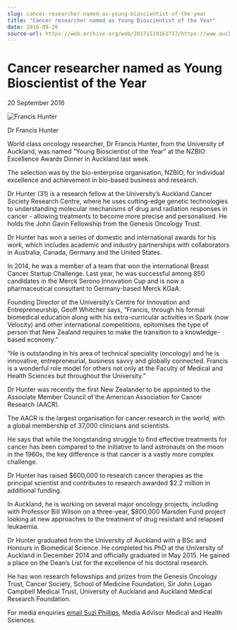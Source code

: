 ```yaml
---
slug: cancer-researcher-named-as-young-bioscientist-of-the-year
title: "Cancer researcher named as Young Bioscientist of the Year"
date: 2016-09-20
source-url: https://web.archive.org/web/20171119163737/https://www.auckland.ac.nz/en/about/news-events-and-notices/news/news-2016/09/cancer-researcher-named-as-young-bioscientist-of-the-year.html
---
```

Cancer researcher named as Young Bioscientist of the Year
=========================================================

20 September 2016

![Francis Hunter](https://www.auckland.ac.nz/en/about/news-events-and-notices/news/news-2016/09/cancer-researcher-named-as-young-bioscientist-of-the-year/_jcr_content/par/textimage/image.img.jpg/1474330749180.jpg "Francis Hunter")

Dr Francis Hunter

World class oncology researcher, Dr Francis Hunter, from the University of Auckland, was named “Young Bioscientist of the Year” at the NZBIO Excellence Awards Dinner in Auckland last week.

The selection was by the bio-enterprise organisation, NZBIO, for individual excellence and achievement in bio-based business and research.

Dr Hunter (31) is a research fellow at the University’s Auckland Cancer Society Research Centre, where he uses cutting-edge genetic technologies to understanding molecular mechanisms of drug and radiation responses in cancer - allowing treatments to become more precise and personalised. He holds the John Gavin Fellowship from the Genesis Oncology Trust.

Dr Hunter has won a series of domestic and international awards for his work, which includes academic and industry partnerships with collaborators in Australia, Canada, Germany and the United States.

In 2014, he was a member of a team that won the international Breast Cancer Startup Challenge. Last year, he was successful among 850 candidates in the Merck Serono Innovation Cup and is now a pharmaceutical consultant to Germany-based Merck KGaA.

Founding Director of the University’s Centre for Innovation and Entrepreneurship, Geoff Whitcher says, “Francis, through his formal biomedical education along with his extra-curricular activities in Spark (now Velocity) and other international competitions, epitomises the type of person that New Zealand requires to make the transition to a knowledge-based economy.”

“He is outstanding in his area of technical speciality (oncology) and he is innovative, entrepreneurial, business savvy and globally connected. Francis is a wonderful role model for others not only at the Faculty of Medical and Health Sciences but throughout the University.”

Dr Hunter was recently the first New Zealander to be appointed to the Associate Member Council of the American Association for Cancer Research (AACR).

The AACR is the largest organisation for cancer research in the world, with a global membership of 37,000 clinicians and scientists.

He says that while the longstanding struggle to find effective treatments for cancer has been compared to the initiative to land astronauts on the moon in the 1960s, the key difference is that cancer is a vastly more complex challenge.

Dr Hunter has raised $600,000 to research cancer therapies as the principal scientist and contributes to research awarded $2.2 million in additional funding.

In Auckland, he is working on several major oncology projects, including with Professor Bill Wilson on a three-year, $800,000 Marsden Fund project looking at new approaches to the treatment of drug resistant and relapsed leukaemia.

Dr Hunter graduated from the University of Auckland with a BSc and Honours in Biomedical Science. He completed his PhD at the University of Auckland in December 2014 and officially graduated in May 2015. He gained a place on the Dean’s List for the excellence of his doctoral research.

He has won research fellowships and prizes from the Genesis Oncology Trust, Cancer Society, School of Medicine Foundation, Sir John Logan Campbell Medical Trust, University of Auckland and Auckland Medical Research Foundation.

For media enquiries [email Suzi Phillips](mailto:s.phillips@auckland.ac.nz), Media Advisor Medical and Health Sciences.